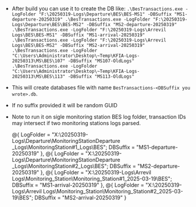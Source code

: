 * After build you can use it to create the DB like:
`
.\BesTransactions.exe -LogFolder "F:\20250319-Logs\Departure\BES\BES-MS1" -DBSuffix "MS1-departure-20250319"
.\BesTransactions.exe -LogFolder "F:\20250319-Logs\Departure\BES\BES-MS2" -DBSuffix "MS2-departure-20250319"
.\BesTransactions.exe -LogFolder "F:\20250319-Logs\Arrevil Logs\BES\BES-MS1" -DBSuffix "MS1-arrival-20250319"
.\BesTransactions.exe -LogFolder "F:\20250319-Logs\Arrevil Logs\BES\BES-MS2" -DBSuffix "MS2-arrival-20250319"
.\BesTransactions.exe -LogFolder "C:\Users\Administrator\Desktop\~Temp\KFIA-Logs-20250313\MS\BES\107" -DBSuffix "MS107-OldLogs"
.\BesTransactions.exe -LogFolder "C:\Users\Administrator\Desktop\~Temp\KFIA-Logs-20250313\MS\BES\113" -DBSuffix "MS113-OldLogs"
`

* This will create databases file with name `BesTransactions-<DBSuffix you wrote>.db`.
* If no suffix provided it will be random GUID
* Note to run it on sigle monitoring station BES log folder, transaction IDs may intersect if two monitoring stations logs parsed.


  @{ LogFolder = "X:\20250319-Logs\Departure\MonitoringStationDeparture _Logs\MonitoringStation#1_Logs\BES"; DBSuffix = "MS1-departure-20250319" },
   @{ LogFolder = "X:\20250319-Logs\Departure\MonitoringStationDeparture _Logs\MonitoringStation#2_Logs\BES"; DBSuffix = "MS2-departure-20250319" },
   @{ LogFolder = "X:\20250319-Logs\Arrevil Logs\Monitoring_Station\Monitoring_Station#1_2025-03-19\BES"; DBSuffix = "MS1-arrival-20250319" },
   @{ LogFolder = "X:\20250319-Logs\Arrevil Logs\Monitoring_Station\Monitoring_Station#2_2025-03-19\BES"; DBSuffix = "MS2-arrival-20250319" }